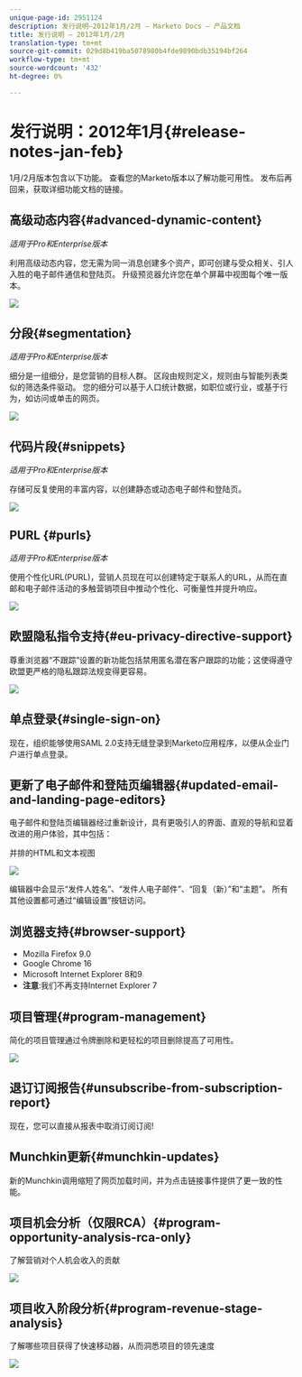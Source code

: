 ```yaml
---
unique-page-id: 2951124
description: 发行说明–2012年1月/2月 — Marketo Docs — 产品文档
title: 发行说明 — 2012年1月/2月
translation-type: tm+mt
source-git-commit: 029d8b419ba5078980b4fde9890bdb35194bf264
workflow-type: tm+mt
source-wordcount: '432'
ht-degree: 0%

---
```



# 发行说明：2012年1月{#release-notes-jan-feb}

1月/2月版本包含以下功能。 查看您的Marketo版本以了解功能可用性。 发布后再回来，获取详细功能文档的链接。

## 高级动态内容{#advanced-dynamic-content}

_适用于Pro和Enterprise版本_

利用高级动态内容，您无需为同一消息创建多个资产，即可创建与受众相关、引人入胜的电子邮件通信和登陆页。 升级预览器允许您在单个屏幕中视图每个唯一版本。

![](assets/image2014-9-23-9-3a50-3a27.png)

## 分段{#segmentation}

_适用于Pro和Enterprise版本_

细分是一组细分，是您营销的目标人群。 区段由规则定义，规则由与智能列表类似的筛选条件驱动。 您的细分可以基于人口统计数据，如职位或行业，或基于行为，如访问或单击的网页。

![](assets/image2014-9-23-9-3a50-3a42.png)

## 代码片段{#snippets}

_适用于Pro和Enterprise版本_

存储可反复使用的丰富内容，以创建静态或动态电子邮件和登陆页。

![](assets/image2014-9-23-9-3a50-3a58.png)

## PURL {#purls}

_适用于Pro和Enterprise版本_

使用个性化URL(PURL)，营销人员现在可以创建特定于联系人的URL，从而在直邮和电子邮件活动的多触营销项目中推动个性化、可衡量性并提升响应。

![](assets/image2014-9-23-9-3a51-3a11.png)

## 欧盟隐私指令支持{#eu-privacy-directive-support}

尊重浏览器“不跟踪”设置的新功能包括禁用匿名潜在客户跟踪的功能；这使得遵守欧盟更严格的隐私跟踪法规变得更容易。

![](assets/image2014-9-23-9-3a51-3a32.png)

## 单点登录{#single-sign-on}

现在，组织能够使用SAML 2.0支持无缝登录到Marketo应用程序，以便从企业门户进行单点登录。

## 更新了电子邮件和登陆页编辑器{#updated-email-and-landing-page-editors}

电子邮件和登陆页编辑器经过重新设计，具有更吸引人的界面、直观的导航和显着改进的用户体验，其中包括：

并排的HTML和文本视图

![](assets/image2014-9-23-9-3a51-3a54.png)

编辑器中会显示“发件人姓名”、“发件人电子邮件”、“回复（新）”和“主题”。 所有其他设置都可通过“编辑设置”按钮访问。

## 浏览器支持{#browser-support}

* Mozilla Firefox 9.0
* Google Chrome 16
* Microsoft Internet Explorer 8和9
* **注意**:我们不再支持Internet Explorer 7

## 项目管理{#program-management}

简化的项目管理通过令牌删除和更轻松的项目删除提高了可用性。

![](assets/image2014-9-23-9-3a52-3a11.png)

## 退订订阅报告{#unsubscribe-from-subscription-report}

现在，您可以直接从报表中取消订阅订阅!

## Munchkin更新{#munchkin-updates}

新的Munchkin调用缩短了网页加载时间，并为点击链接事件提供了更一致的性能。

## 项目机会分析（仅限RCA）{#program-opportunity-analysis-rca-only}

了解营销对个人机会收入的贡献

![](assets/image2014-9-23-9-3a52-3a30.png)

## 项目收入阶段分析{#program-revenue-stage-analysis}

了解哪些项目获得了快速移动器，从而洞悉项目的领先速度

![](assets/image2014-9-23-9-3a52-3a47.png)
